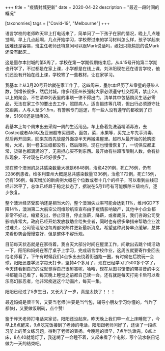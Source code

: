 +++
title = "疫情封城更新"
date = 2020-04-22
description = "最近一段时间的概况"

[taxonomies]
tags = ["Covid-19", "Melbourne"]
+++

语言学校的老师昨天早上打电话来了，简单问了一下孩子在家的情况，晚上几点睡觉啊，早上几点起啊，几点开始学习，学校寄过来的学习材料怎么样，孩子学起来困难还是容易，班主任老师还特意问可以跟Mark说话吗，媳妇只能尴尬的说Mark还没有起床...

这是墨尔本封城的第5周了，学校在第一学期假期结束后，从4.15号开始第二学期也开学了，不过都是在家上课，小学都是在线上课，刘沐阳现在还在语言学校，他们还没有开始在线上课，学校寄了一些教材，让在家学习。

我基本上从3月20号开始就在家工作了。这四周来，墨尔本经历了从零星的感染人数，到增长很多，然后封城，维多利亚州长强制大家必须遵守社交距离，禁止2人以上的聚会，不在清单列表里的事项一律不得出门，清单其中包括购买生活必需品，无法在家工作的要出去工作，照顾病人，适当锻炼等几项，但出行必须遵守社交距离，人与人至少1.5m，有警察专门巡逻，有一些人没有遵守的都收到了罚单，$1600还是很疼的。

我基本上每个周末出去采购一周的生活用品，车上备着免洗酒精消毒液，去Costco或者Aldi以及亚洲超市买蛋奶，面包，菜，水果等，买完上车先手消毒，然后再开回来，回来东西先放屋外面凉半天再搬进屋里。超市从最开始的抢购面粉，大米，到一卷卫生纸都没有，然后限购，现在也慢慢恢复了，一切供应都正常，货架也都满满的了，无需担心买不到东西。最开始有些超市限制人数，会有排队现象，不过现在已经好很多了。

现在整个澳洲的总共感染数量大概是6648例，治愈4291例，死亡76例，仍有2286例患者。维多利亚州大概是总共感染数量1336例，治愈1172例，死亡15例，仍有156例，每天增加的新病例大概在个位数或者十几个的样子，可以看到曲线已经非常平了，总体已经趋于稳定状态了，据说在5月11号有可能解除三级响应，逐步恢复。

整个澳洲经济受影响还是相当大的，整个澳洲失业率可能会达到11%，维州GDP下降14%，澳洲第二大航空公司维珍航空宣布由于疫情影响破产，其他中小企业都非常不好过，缩紧支出，停止项目，停止涨薪，降薪，或者裁员，我们咨询公司受影响非常大。政府已经开始发放救助金给失业者，同时也有很多举措来帮助企业渡过难关，公司管理层也每周都发邮件更新最新消息，希望这种局势早点缓解，总体来看形势会慢慢变好，但是整体不容乐观。

目前每天状态就是在家待着，我白天大部分时间在屋里工作，间歇出去跳个绳活动一下。阳阳和妈妈在客厅桌子上学习，完成语言学校作业，这周五就要寄作业回去给老师看了。下午有时候我们4点多出去绕着街道跑一圈，有时候在后院玩一会球，阳阳还要学汉字每天打卡，坚持4个多月了，现在已经学习了500多个字了，今天还看到自己的成就觉得自己很厉害呢，哈哈，现在从图书馆借的带拼音的中文书都能自己看了，每天晚上睡觉之前都自己读一会。还有就是每天打完卡后可以看乐高幻影忍者，他非常痴迷这个动画片，每天一集。

阳阳已经过了5岁生日，又长大了一岁，真是太快了！！！

最近妈妈是很辛苦，又要当老师(主要是当气包，辅导小朋友学习你懂的，气炸了都快)，又要做饭刷碗，点个赞!

鉴于昨天老师打电话来家访，阳阳还没起床，昨天晚上我们早一点上床睡觉了，今早上8点醒来，9点吃完饭接到了老师的电话，阳阳跟老师问好了，还读了一段练习册上的英文练习题，得到了老师的表扬。今晚睡的很早，7点半洗漱完，8点上床，8点40就熄灯了，我迷糊了一会睡不着，又起来看了个电影，写个流水帐日记做为一天的结束吧。
